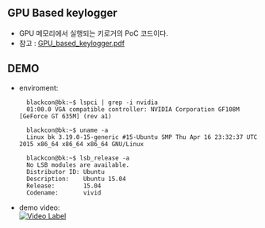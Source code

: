 GPU Based keylogger
-------------------
* GPU 메모리에서 실행되는 키로거의 PoC 코드이다.
* 참고 : [GPU_based_keylogger.pdf](/gpu-based-keylogger.pdf)

DEMO
----
* enviroment:

        blackcon@bk:~$ lspci | grep -i nvidia
        01:00.0 VGA compatible controller: NVIDIA Corporation GF108M [GeForce GT 635M] (rev a1)

        blackcon@bk:~$ uname -a
        Linux bk 3.19.0-15-generic #15-Ubuntu SMP Thu Apr 16 23:32:37 UTC 2015 x86_64 x86_64 x86_64 GNU/Linux

        blackcon@bk:~$ lsb_release -a
        No LSB modules are available.
        Distributor ID: Ubuntu
        Description:    Ubuntu 15.04
        Release:        15.04
        Codename:       vivid


* demo video:  
[![Video Label](https://t1.daumcdn.net/thumb/C640x360.q50.fjpg/?fname=http://t1.daumcdn.net/tvpot/thumb/v0310aGWPaaqtdtaAEidUAW/thumb.png)](https://cdn.videofarm.daum.net/vod/v0310aGWPaaqtdtaAEidUAW/mp4_720P_2M_T1/movie.mp4?px-bps=5703072&px-bufahead=10&px-time=1584104454&px-hash=a28fa05f4a904e973fb3b988facc61e9)
